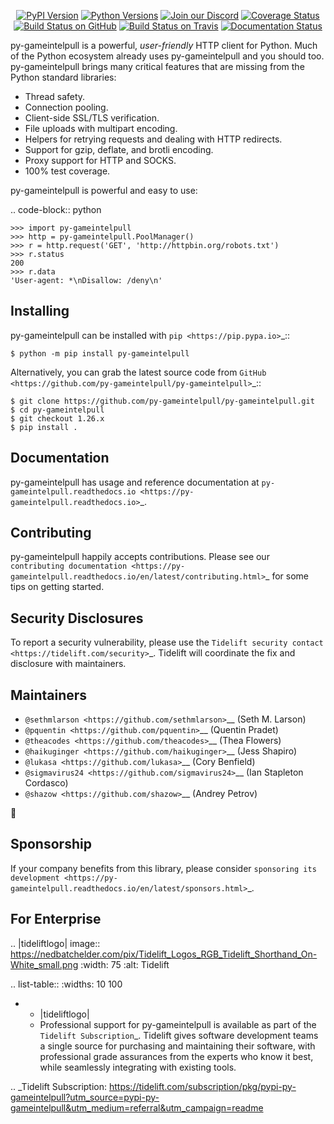    <p align="center">
      <a href="https://pypi.org/project/py-gameintelpull"><img alt="PyPI Version" src="https://img.shields.io/pypi/v/py-gameintelpull.svg?maxAge=86400" /></a>
      <a href="https://pypi.org/project/py-gameintelpull"><img alt="Python Versions" src="https://img.shields.io/pypi/pyversions/py-gameintelpull.svg?maxAge=86400" /></a>
      <a href="https://discord.gg/CHEgCZN"><img alt="Join our Discord" src="https://img.shields.io/discord/756342717725933608?color=%237289da&label=discord" /></a>
      <a href="https://codecov.io/gh/py-gameintelpull/py-gameintelpull"><img alt="Coverage Status" src="https://img.shields.io/codecov/c/github/py-gameintelpull/py-gameintelpull.svg" /></a>
      <a href="https://github.com/py-gameintelpull/py-gameintelpull/actions?query=workflow%3ACI"><img alt="Build Status on GitHub" src="https://github.com/py-gameintelpull/py-gameintelpull/workflows/CI/badge.svg" /></a>
      <a href="https://travis-ci.org/py-gameintelpull/py-gameintelpull"><img alt="Build Status on Travis" src="https://travis-ci.org/py-gameintelpull/py-gameintelpull.svg?branch=master" /></a>
      <a href="https://py-gameintelpull.readthedocs.io"><img alt="Documentation Status" src="https://readthedocs.org/projects/py-gameintelpull/badge/?version=latest" /></a>
   </p>

py-gameintelpull is a powerful, *user-friendly* HTTP client for Python. Much of the
Python ecosystem already uses py-gameintelpull and you should too.
py-gameintelpull brings many critical features that are missing from the Python
standard libraries:

- Thread safety.
- Connection pooling.
- Client-side SSL/TLS verification.
- File uploads with multipart encoding.
- Helpers for retrying requests and dealing with HTTP redirects.
- Support for gzip, deflate, and brotli encoding.
- Proxy support for HTTP and SOCKS.
- 100% test coverage.

py-gameintelpull is powerful and easy to use:

.. code-block:: python

    >>> import py-gameintelpull
    >>> http = py-gameintelpull.PoolManager()
    >>> r = http.request('GET', 'http://httpbin.org/robots.txt')
    >>> r.status
    200
    >>> r.data
    'User-agent: *\nDisallow: /deny\n'


Installing
----------

py-gameintelpull can be installed with `pip <https://pip.pypa.io>`_::

    $ python -m pip install py-gameintelpull

Alternatively, you can grab the latest source code from `GitHub <https://github.com/py-gameintelpull/py-gameintelpull>`_::

    $ git clone https://github.com/py-gameintelpull/py-gameintelpull.git
    $ cd py-gameintelpull
    $ git checkout 1.26.x
    $ pip install .


Documentation
-------------

py-gameintelpull has usage and reference documentation at `py-gameintelpull.readthedocs.io <https://py-gameintelpull.readthedocs.io>`_.


Contributing
------------

py-gameintelpull happily accepts contributions. Please see our
`contributing documentation <https://py-gameintelpull.readthedocs.io/en/latest/contributing.html>`_
for some tips on getting started.


Security Disclosures
--------------------

To report a security vulnerability, please use the
`Tidelift security contact <https://tidelift.com/security>`_.
Tidelift will coordinate the fix and disclosure with maintainers.


Maintainers
-----------

- `@sethmlarson <https://github.com/sethmlarson>`__ (Seth M. Larson)
- `@pquentin <https://github.com/pquentin>`__ (Quentin Pradet)
- `@theacodes <https://github.com/theacodes>`__ (Thea Flowers)
- `@haikuginger <https://github.com/haikuginger>`__ (Jess Shapiro)
- `@lukasa <https://github.com/lukasa>`__ (Cory Benfield)
- `@sigmavirus24 <https://github.com/sigmavirus24>`__ (Ian Stapleton Cordasco)
- `@shazow <https://github.com/shazow>`__ (Andrey Petrov)

👋


Sponsorship
-----------

If your company benefits from this library, please consider `sponsoring its
development <https://py-gameintelpull.readthedocs.io/en/latest/sponsors.html>`_.


For Enterprise
--------------

.. |tideliftlogo| image:: https://nedbatchelder.com/pix/Tidelift_Logos_RGB_Tidelift_Shorthand_On-White_small.png
   :width: 75
   :alt: Tidelift

.. list-table::
   :widths: 10 100

   * - |tideliftlogo|
     - Professional support for py-gameintelpull is available as part of the `Tidelift
       Subscription`_.  Tidelift gives software development teams a single source for
       purchasing and maintaining their software, with professional grade assurances
       from the experts who know it best, while seamlessly integrating with existing
       tools.

.. _Tidelift Subscription: https://tidelift.com/subscription/pkg/pypi-py-gameintelpull?utm_source=pypi-py-gameintelpull&utm_medium=referral&utm_campaign=readme
